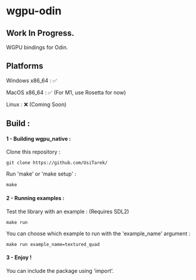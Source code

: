 # wgpu-odin
 
 ## Work In Progress.
 WGPU bindings for Odin.
 
 ## Platforms
 Windows x86_64 : ✅
 
 MacOS x86_64 : ✅ (For M1, use Rosetta for now)
 
 Linux : ❌ (Coming Soon)
 
 ## Build : 
 
 #### 1 - Building wgpu_native :
 Clone this repository : 
 ```
 git clone https://github.com/UsiTarek/
 ```
 Run 'make' or 'make setup' :
 ```
 make
 ```
 
  #### 2 - Running examples :
 Test the library with an example : (Requires SDL2)
 ```
 make run
 ```
 You can choose which example to run with the 'example_name' argument :
 ```
 make run example_name=textured_quad
 ```
 
 #### 3 - Enjoy !
 You can include the package using 'import'.
